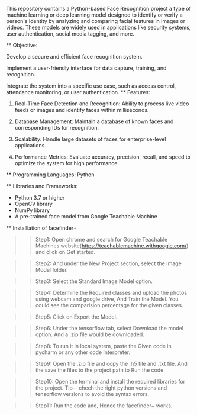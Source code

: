This repository contains a Python-based  Face Recognition project a type of machine learning or deep learning model designed to identify or verify a person's identity by analyzing and comparing facial features in images or videos. These models are widely used in applications like security systems, user authentication, social media tagging, and more.

** Objective:

Develop a secure and efficient face recognition system.

Implement a user-friendly interface for data capture, training, and recognition.

Integrate the system into a specific use case, such as access control, attendance monitoring, or user authentication.
 ** Features:

1. Real-Time Face Detection and Recognition:
Ability to process live video feeds or images and identify faces within milliseconds.


2. Database Management:
Maintain a database of known faces and corresponding IDs for recognition.


3. Scalability:
Handle large datasets of faces for enterprise-level applications.


4. Performance Metrics:
Evaluate accuracy, precision, recall, and speed to optimize the system for high performance.

** Programming Languages: Python

** Libraries and Frameworks:
- Python 3.7 or higher
- OpenCV library
- NumPy library
- A pre-trained face model from Google Teachable Machine


** Installlation of facefinder+ 
>> Step1: Open chrome and search for Google Teachable Machines website(https://teachablemachine.withgoogle.com/) and click on Get started. 


>> Step2: And under the New Project section, select the Image Model folder.


>> Step3: Select the Standard Image Model option.


>> Step4: Determine the Required classes and upload the photos using webcam and google drive, And Train the Model. You could see the comparision percentage for the given classes.


>> Step5: Click on Export the Model.

>> Step6: Under the tensorflow tab, select Download the model option. And a .zip file would be downloaded. 


>> Step8: To run it in local system, paste the Given code in pycharm or any other code Interpreter.

>> Step9: Open the .zip file and copy the .h5 file and .txt file. And the save the files to the project path to Run the code.

>> Step10: Open the terminal and install the required libraries for the project.
Tip-- chech the right python versions and tensorflow versions to avoid the syntax errors.

>> Step11: Run the code and, Hence the facefinder+ works.
